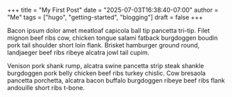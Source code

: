 +++
title = "My First Post"
date = "2025-07-03T16:38:40-07:00"
author = "Me"
tags = ["hugo", "getting-started", "blogging"]
draft = false
+++

Bacon ipsum dolor amet meatloaf capicola ball tip pancetta 
tri-tip. Filet mignon beef ribs cow, chicken tongue salami 
fatback burgdoggen boudin pork tail shoulder short loin 
flank. Brisket hamburger ground round, landjaeger beef 
ribs ribeye alcatra jowl tail cupim.

Venison pork shank rump, alcatra swine pancetta strip steak 
shankle burgdoggen pork belly chicken beef ribs turkey 
chislic. Cow bresaola pancetta porchetta, alcatra bacon 
buffalo burgdoggen ribeye beef ribs flank andouille short 
ribs t-bone.